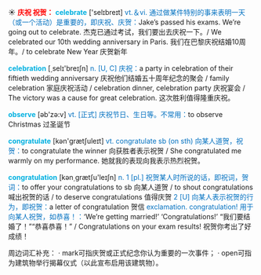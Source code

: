 ☀ <font color="red">**庆祝 祝贺：**</font>
<font color="sky blue">**celebrate**</font> ['selɪbreɪt] 
<font color="#0070c0">vt.＆vi. 通过做某件特别的事来表明一天（或一个活动）是重要的，即庆祝、庆贺：</font>Jake’s passed his exams. We’re going out to celebrate. 杰克已通过考试，我们要出去庆祝一下。/ We celebrated our 10th wedding anniversary in Paris. 我们在巴黎庆祝结婚10周年。/ to celebrate New Year 庆贺新年

<font color="sky blue">**celebration**</font> [͵selɪ'breɪʃn] 
<font color="#0070c0">n. [U, C] 庆祝：</font>a party in celebration of their fiftieth wedding anniversary 庆祝他们结婚五十周年纪念的聚会 / family celebration 家庭庆祝活动 / celebration dinner, celebration party 庆祝宴会 / The victory was a cause for great celebration. 这次胜利值得隆重庆祝。

<font color="sky blue">**observe**</font> [əb'zə:v] 
<font color="#0070c0">vt. [正式] 庆祝节日、生日等。不常用：</font>to observe Christmas 过圣诞节

<font color="sky blue">**congratulate**</font> [kən'ɡrætʃuleɪt] 
<font color="#0070c0">vt. congratulate sb (on sth) 向某人道贺，祝贺：</font>to congratulate the winner 向获胜者表示祝贺 / She congratulated me warmly on my performance. 她就我的表现向我表示热烈祝贺。

<font color="sky blue">**congratulation**</font> [kən͵ɡrætʃu'leɪʃn] 
<font color="#0070c0">n. 1 [pl.] 祝贺某人时所说的话，即祝词，贺词：</font>to offer your congratulations to sb 向某人道贺 / to shout congratulations 喊出祝贺的话 / to deserve congratulations 值得庆贺 <font color="#0070c0">2 [U] 向某人表示祝贺的行为，即祝贺：</font>a letter of congratulation 贺信 <font color="#0070c0">exclamation. congratulation! 用于向某人祝贺，如恭喜！：</font>‘We’re getting married!’ ‘Congratulations!’ “我们要结婚了！”“恭喜恭喜！” / Congratulations on your exam results! 祝贺你考出了好成绩！

周边词汇补充：
· mark可指庆贺或正式纪念你认为重要的一次事件；
· open可指为建筑物举行揭幕仪式（以此宣布启用该建筑物）。
